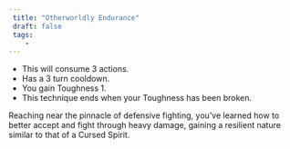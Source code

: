 ```yaml
---
 title: "Otherworldly Endurance"
 draft: false
 tags:
    -
---
```

 - This will consume 3 actions.
 - Has a 3 turn cooldown.
 - You gain Toughness 1.
 - This technique ends when your Toughness has been broken.

Reaching near the pinnacle of defensive fighting, you’ve learned how to better accept and fight through heavy damage, gaining a resilient nature similar to that of a Cursed Spirit.